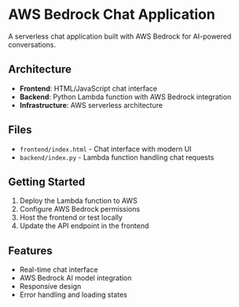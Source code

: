# AWS Bedrock Chat Application

A serverless chat application built with AWS Bedrock for AI-powered conversations.

## Architecture

- **Frontend**: HTML/JavaScript chat interface
- **Backend**: Python Lambda function with AWS Bedrock integration
- **Infrastructure**: AWS serverless architecture

## Files

- `frontend/index.html` - Chat interface with modern UI
- `backend/index.py` - Lambda function handling chat requests

## Getting Started

1. Deploy the Lambda function to AWS
2. Configure AWS Bedrock permissions
3. Host the frontend or test locally
4. Update the API endpoint in the frontend

## Features

- Real-time chat interface
- AWS Bedrock AI model integration
- Responsive design
- Error handling and loading states